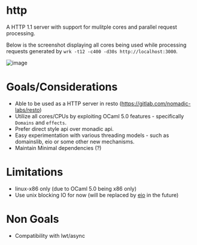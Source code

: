 # http
A HTTP 1.1 server with support for mulitple cores and parallel request processing.

Below is the screenshot displaying all cores being used while processing requests generated by `wrk -t12 -c400 -d30s http://localhost:3000`.

![image](https://user-images.githubusercontent.com/315907/143028630-65dc149a-2afc-49fd-9b73-b82885d1d995.png)

# Goals/Considerations
- Able to be used as a HTTP server in resto (https://gitlab.com/nomadic-labs/resto)
- Utilize all cores/CPUs by exploiting OCaml 5.0 features - specifically `Domains` and `effects`.
- Prefer direct style api over monadic api.
- Easy experimentation with various threading models - such as domainslib, eio or some other new mechanisms.
- Maintain Minimal dependencies (?)

# Limitations
- linux-x86 only (due to OCaml 5.0 being x86 only)
- Use unix blocking IO for now (will be replaced by [eio](https://github.com/ocaml-multicore/eio) in the future)

# Non Goals
- Compatibility with lwt/async

